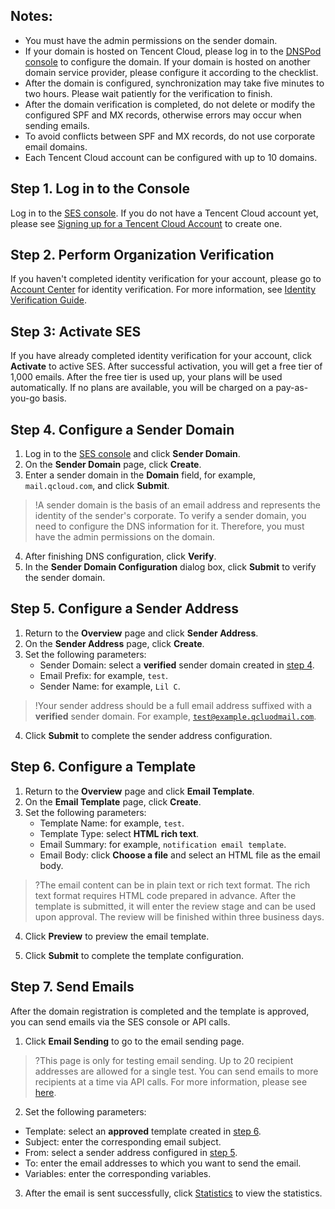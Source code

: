 ## Notes:
- You must have the admin permissions on the sender domain.
- If your domain is hosted on Tencent Cloud, please log in to the [DNSPod console](https://console.cloud.tencent.com/cns) to configure the domain. If your domain is hosted on another domain service provider, please configure it according to the checklist.
- After the domain is configured, synchronization may take five minutes to two hours. Please wait patiently for the verification to finish.
- After the domain verification is completed, do not delete or modify the configured SPF and MX records, otherwise errors may occur when sending emails.
- To avoid conflicts between SPF and MX records, do not use corporate email domains.
- Each Tencent Cloud account can be configured with up to 10 domains.

<span id ="Step1"></span>
## Step 1. Log in to the Console
Log in to the [SES console](https://console.cloud.tencent.com/ses). If you do not have a Tencent Cloud account yet, please see [Signing up for a Tencent Cloud Account](https://intl.cloud.tencent.com/document/product/378/17985) to create one.

<span id ="Step2"></span>
## Step 2. Perform Organization Verification
If you haven't completed identity verification for your account, please go to [Account Center](https://console.cloud.tencent.com/developer) for identity verification. For more information, see [Identity Verification Guide](https://intl.cloud.tencent.com/document/product/378/3629).

<span id ="Step3"></span>
## Step 3: Activate SES
If you have already completed identity verification for your account, click **Activate** to active SES. After successful activation, you will get a free tier of 1,000 emails.
After the free tier is used up, your plans will be used automatically. If no plans are available, you will be charged on a pay-as-you-go basis.

<span id ="Step4"></span>
## Step 4. Configure a Sender Domain
1. Log in to the [SES console](https://console.cloud.tencent.com/ses) and click **Sender Domain**.
2. On the **Sender Domain** page, click **Create**.
3. Enter a sender domain in the **Domain** field, for example, `mail.qcloud.com`, and click **Submit**.
    
>!A sender domain is the basis of an email address and represents the identity of the sender's corporate. To verify a sender domain, you need to configure the DNS information for it. Therefore, you must have the admin permissions on the domain.
   
4. After finishing DNS configuration, click **Verify**.
5. In the **Sender Domain Configuration** dialog box, click **Submit** to verify the sender domain.

<span id ="Step5"></span>
## Step 5. Configure a Sender Address

1. Return to the **Overview** page and click **Sender Address**.
2. On the **Sender Address** page, click **Create**.
3. Set the following parameters:
	- Sender Domain: select a **verified** sender domain created in [step 4](#Step4).
	- Email Prefix: for example, `test`.
	- Sender Name: for example, `Lil C`.
>!Your sender address should be a full email address suffixed with a **verified** sender domain.
>For example, <code>test@example.qcluodmail.com</code>.

4. Click **Submit** to complete the sender address configuration.

<span id ="Step6"></span>
## Step 6. Configure a Template
1. Return to the **Overview** page and click **Email Template**.
2. On the **Email Template** page, click **Create**.
3. Set the following parameters:
	- Template Name: for example, `test`.
	- Template Type: select **HTML rich text**.
	- Email Summary: for example, `notification email template`.
	- Email Body: click **Choose a file** and select an HTML file as the email body.
>?The email content can be in plain text or rich text format. The rich text format requires HTML code prepared in advance. After the template is submitted, it will enter the review stage and can be used upon approval. The review will be finished within three business days.

4. Click **Preview** to preview the email template.

5. Click **Submit** to complete the template configuration.

<span id ="Step7"></span>
## Step 7. Send Emails
After the domain registration is completed and the template is approved, you can send emails via the SES console or API calls.
1. Click **Email Sending** to go to the email sending page.
>?This page is only for testing email sending. Up to 20 recipient addresses are allowed for a single test. You can send emails to more recipients at a time via API calls. For more information, please see [here](https://intl.cloud.tencent.com/document/product/1084/39408).
2. Set the following parameters:
 - Template: select an **approved** template created in [step 6](#Step6).
 - Subject: enter the corresponding email subject.
 - From: select a sender address configured in [step 5](#Step5).
 - To: enter the email addresses to which you want to send the email.
 - Variables: enter the corresponding variables.
3. After the email is sent successfully, click [Statistics](https://console.cloud.tencent.com/ses/stats) to view the statistics.

